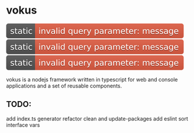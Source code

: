 # vokus

[![coverage: 90%](./shields/coverage.svg?sanitize=true)](https://github.com/vokus/vokus)
[![linter: eslint](./shields/linter.svg?sanitize=true)](https://github.com/vokus/vokus)
[![code style: prettier](./shields/code-style.svg?sanitize=true)](https://github.com/vokus/vokus)

vokus is a nodejs framework written in typescript for web and console applications and a set of reusable components.

## TODO:

add index.ts generator
refactor clean and update-packages
add eslint sort interface vars